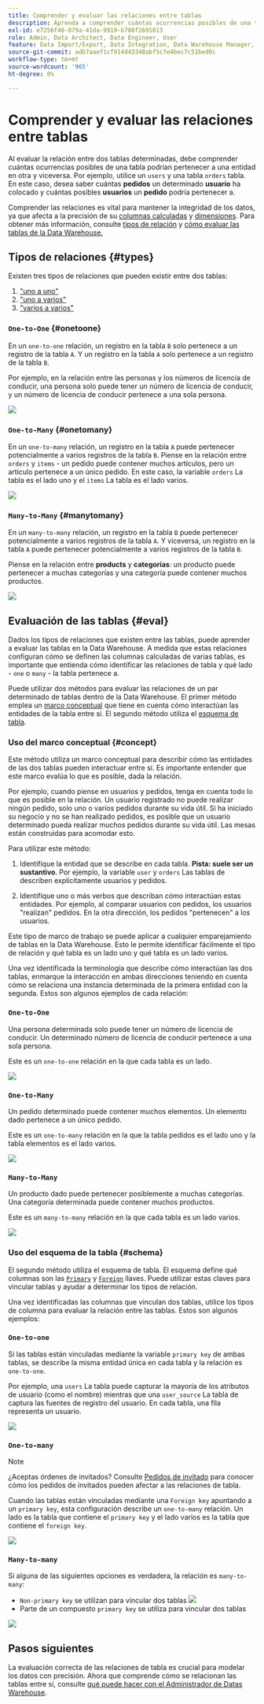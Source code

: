 ```yaml
---
title: Comprender y evaluar las relaciones entre tablas
description: Aprenda a comprender cuántas ocurrencias posibles de una tabla podrían pertenecer a una entidad en otra.
exl-id: e7256f46-879a-41da-9919-b700f2691013
role: Admin, Data Architect, Data Engineer, User
feature: Data Import/Export, Data Integration, Data Warehouse Manager, Commerce Tables
source-git-commit: adb7aaef1cf914d43348abf5c7e4bec7c51bed0c
workflow-type: tm+mt
source-wordcount: '965'
ht-degree: 0%

---
```


# Comprender y evaluar las relaciones entre tablas

Al evaluar la relación entre dos tablas determinadas, debe comprender cuántas ocurrencias posibles de una tabla podrían pertenecer a una entidad en otra y viceversa. Por ejemplo, utilice un `users` y una tabla `orders` tabla. En este caso, desea saber cuántas **pedidos** un determinado **usuario** ha colocado y cuántas posibles **usuarios** un **pedido** podría pertenecer a.

Comprender las relaciones es vital para mantener la integridad de los datos, ya que afecta a la precisión de su [columnas calculadas](../data-warehouse-mgr/creating-calculated-columns.md) y [dimensiones](../data-warehouse-mgr/manage-data-dimensions-metrics.md). Para obtener más información, consulte [tipos de relación](#types) y [cómo evaluar las tablas de la Data Warehouse.](#eval)

## Tipos de relaciones {#types}

Existen tres tipos de relaciones que pueden existir entre dos tablas:

1. [&quot;uno a uno&quot;](#onetoone)
1. [&quot;uno a varios&quot;](#onetomany)
1. [&quot;varios a varios&quot;](#manytomany)

### `One-to-One` {#onetoone}

En un `one-to-one` relación, un registro en la tabla `B` solo pertenece a un registro de la tabla `A`. Y un registro en la tabla `A` solo pertenece a un registro de la tabla `B`.

Por ejemplo, en la relación entre las personas y los números de licencia de conducir, una persona solo puede tener un número de licencia de conducir, y un número de licencia de conducir pertenece a una sola persona.

![](../../assets/one-to-one.png)

### `One-to-Many` {#onetomany}

En un `one-to-many` relación, un registro en la tabla `A` puede pertenecer potencialmente a varios registros de la tabla `B`. Piense en la relación entre `orders` y `items` - un pedido puede contener muchos artículos, pero un artículo pertenece a un único pedido. En este caso, la variable `orders` La tabla es el lado uno y el `items` La tabla es el lado varios.

![](../../assets/one-to-many_001.png)

### `Many-to-Many` {#manytomany}

En un `many-to-many` relación, un registro en la tabla `B` puede pertenecer potencialmente a varios registros de la tabla `A`. Y viceversa, un registro en la tabla `A` puede pertenecer potencialmente a varios registros de la tabla `B`.

Piense en la relación entre **products** y **categorías**: un producto puede pertenecer a muchas categorías y una categoría puede contener muchos productos.

![](../../assets/many-to-many.png)

## Evaluación de las tablas {#eval}

Dados los tipos de relaciones que existen entre las tablas, puede aprender a evaluar las tablas en la Data Warehouse. A medida que estas relaciones configuran cómo se definen las columnas calculadas de varias tablas, es importante que entienda cómo identificar las relaciones de tabla y qué lado - `one` o `many` - la tabla pertenece a.

Puede utilizar dos métodos para evaluar las relaciones de un par determinado de tablas dentro de la Data Warehouse. El primer método emplea un [marco conceptual](#concept) que tiene en cuenta cómo interactúan las entidades de la tabla entre sí. El segundo método utiliza el [esquema de tabla](#schema).

### Uso del marco conceptual {#concept}

Este método utiliza un marco conceptual para describir cómo las entidades de las dos tablas pueden interactuar entre sí. Es importante entender que este marco evalúa lo que es posible, dada la relación.

Por ejemplo, cuando piense en usuarios y pedidos, tenga en cuenta todo lo que es posible en la relación. Un usuario registrado no puede realizar ningún pedido, solo uno o varios pedidos durante su vida útil. Si ha iniciado su negocio y no se han realizado pedidos, es posible que un usuario determinado pueda realizar muchos pedidos durante su vida útil. Las mesas están construidas para acomodar esto.

Para utilizar este método:

1. Identifique la entidad que se describe en cada tabla. **Pista: suele ser un sustantivo**. Por ejemplo, la variable `user` y `orders` Las tablas de describen explícitamente usuarios y pedidos.

1. Identifique uno o más verbos que describan cómo interactúan estas entidades. Por ejemplo, al comparar usuarios con pedidos, los usuarios &quot;realizan&quot; pedidos. En la otra dirección, los pedidos &quot;pertenecen&quot; a los usuarios.

Este tipo de marco de trabajo se puede aplicar a cualquier emparejamiento de tablas en la Data Warehouse. Esto le permite identificar fácilmente el tipo de relación y qué tabla es un lado uno y qué tabla es un lado varios.

Una vez identificada la terminología que describe cómo interactúan las dos tablas, enmarque la interacción en ambas direcciones teniendo en cuenta cómo se relaciona una instancia determinada de la primera entidad con la segunda. Estos son algunos ejemplos de cada relación:

### `One-to-One`

Una persona determinada solo puede tener un número de licencia de conducir. Un determinado número de licencia de conducir pertenece a una sola persona.

Este es un `one-to-one` relación en la que cada tabla es un lado.

![](../../assets/one-to-one3.png)

### `One-to-Many`

Un pedido determinado puede contener muchos elementos. Un elemento dado pertenece a un único pedido.

Este es un `one-to-many` relación en la que la tabla pedidos es el lado uno y la tabla elementos es el lado varios.

![](../../assets/one-to-many3.png)

### `Many-to-Many`

Un producto dado puede pertenecer posiblemente a muchas categorías. Una categoría determinada puede contener muchos productos.

Este es un `many-to-many` relación en la que cada tabla es un lado varios.

![](../../assets/many-to-many3.png)

### Uso del esquema de la tabla {#schema}

El segundo método utiliza el esquema de tabla. El esquema define qué columnas son las [`Primary`](https://en.wikipedia.org/wiki/Unique_key) y [`Foreign`](https://en.wikipedia.org/wiki/Foreign_key) llaves. Puede utilizar estas claves para vincular tablas y ayudar a determinar los tipos de relación.

Una vez identificadas las columnas que vinculan dos tablas, utilice los tipos de columna para evaluar la relación entre las tablas. Estos son algunos ejemplos:

### `One-to-one`

Si las tablas están vinculadas mediante la variable `primary key` de ambas tablas, se describe la misma entidad única en cada tabla y la relación es `one-to-one`.

Por ejemplo, una `users` La tabla puede capturar la mayoría de los atributos de usuario (como el nombre) mientras que una `user_source` La tabla de captura las fuentes de registro del usuario. En cada tabla, una fila representa un usuario.

![](../../assets/one-to-one1.png)

### `One-to-many`

>[!NOTE]
>
>¿Aceptas órdenes de invitados? Consulte [Pedidos de invitado](../data-warehouse-mgr/guest-orders.md) para conocer cómo los pedidos de invitados pueden afectar a las relaciones de tabla.

Cuando las tablas están vinculadas mediante una `Foreign key` apuntando a un `primary key`, esta configuración describe un `one-to-many` relación. Un lado es la tabla que contiene el `primary key` y el lado varios es la tabla que contiene el `foreign key`.

![](../../assets/one-to-many1.png)

### `Many-to-many`

Si alguna de las siguientes opciones es verdadera, la relación es `many-to-many`:

* `Non-primary key` se utilizan para vincular dos tablas
  ![](../../assets/many-to-many1.png)
* Parte de un compuesto `primary key` se utiliza para vincular dos tablas

![](../../assets/many-to-mnay2.png)

## Pasos siguientes

La evaluación correcta de las relaciones de tabla es crucial para modelar los datos con precisión. Ahora que comprende cómo se relacionan las tablas entre sí, consulte [qué puede hacer con el Administrador de Datas Warehouse](../data-warehouse-mgr/tour-dwm.md).
